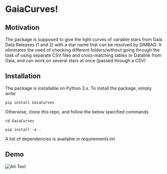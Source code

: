 # GaiaCurves!

## Motivation
The package is supposed to give the light curves of variable stars from Gaia Data Releases (1 and 2) with a star name that can be resolved by SIMBAD. It eliminates the need of checking different folders/without going through the task of using separate CSV files and cross-matching tables or Datalink from Gaia, and can work on several stars at once (passed through a CSV)

## Installation
The package is installable on Python 3.x. To install the package, simply write

`pip install GaiaCurves`

Otherwise, clone this repo, and follow the below specified commands

`cd GaiaCurves`

`pip install -e .`

 A list of dependencies is available in requirements.txt


## Demo
![Alt Text](demo.gif)